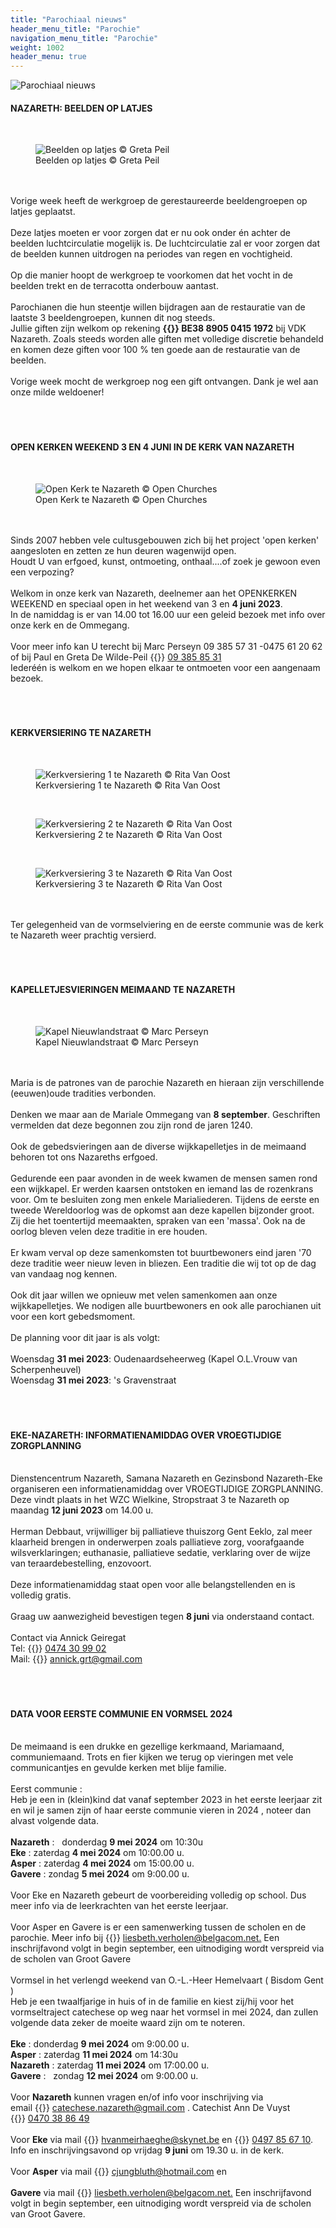 ```yaml
---
title: "Parochiaal nieuws"
header_menu_title: "Parochie"
navigation_menu_title: "Parochie"
weight: 1002
header_menu: true
---
```


![Parochiaal nieuws](images/nieuws-uit-de-parochie.jpg)




#### NAZARETH: BEELDEN OP LATJES
<br>
<figure><img src="images/pb-lat.jpg" alt=" Beelden op latjes © Greta Peil" style="max-height: 500px; max-width: 500px;" /><figcaption> Beelden op latjes © Greta Peil</figcaption></figure><br>
<br>
Vorige week heeft de werkgroep de gerestaureerde beeldengroepen op latjes geplaatst.<br>
<br>
Deze latjes moeten er voor zorgen dat er nu ook onder én achter de beelden luchtcirculatie mogelijk is. De luchtcirculatie zal er voor zorgen dat de beelden kunnen uitdrogen na periodes van regen en vochtigheid.<br>
<br>
Op die manier hoopt de werkgroep te voorkomen dat het vocht in de beelden trekt en de terracotta onderbouw aantast.<br>
<br>
Parochianen die hun steentje willen bijdragen aan de restauratie van de laatste 3 beeldengroepen, kunnen dit nog steeds.<br>
Jullie giften zijn welkom op rekening <b>{{<icon class="fa fa-piggy-bank">}}&nbsp;BE38 8905 0415 1972</b> bij VDK Nazareth. Zoals steeds worden alle giften met volledige discretie behandeld en komen deze giften voor 100 % ten goede aan de restauratie van de beelden.<br>
<br>
Vorige week mocht de werkgroep nog een gift ontvangen. Dank je wel aan onze milde weldoener!<br>
<br>
<br>
<br>





#### OPEN KERKEN WEEKEND 3 EN 4 JUNI IN DE KERK VAN NAZARETH
<br>
<figure><img src="images/pb-ok.jpg" alt=" Open Kerk te Nazareth © Open Churches" style="max-height: 500px; max-width: 500px;" /><figcaption> Open Kerk te Nazareth © Open Churches</figcaption></figure><br>
<br>
Sinds 2007 hebben vele cultusgebouwen zich bij het project 'open kerken' aangesloten en zetten ze hun deuren wagenwijd open.<br>
Houdt U van erfgoed, kunst, ontmoeting, onthaal....of zoek je gewoon even een verpozing?<br>
<br>
Welkom in onze kerk van Nazareth, deelnemer aan het OPENKERKEN WEEKEND en speciaal open in het weekend van 3 en <b>4 juni 2023</b>.<br>
In de namiddag is er van 14.00 tot 16.00 uur een geleid bezoek met info over onze kerk en de Ommegang.<br>
<br>
Voor meer info kan U terecht bij Marc Perseyn 09 385 57 31 -0475 61 20 62 of bij Paul en Greta De Wilde-Peil {{<icon class="fa fa-phone">}}&nbsp;<a href="tel:093858531">09 385 85 31</a><br>
Iederéén is welkom en we hopen elkaar te ontmoeten voor een aangenaam bezoek.<br>
<br>
<br>
<br>





#### KERKVERSIERING TE NAZARETH
<br>
<figure><img src="images/pb-v1.jpg" alt=" Kerkversiering 1 te Nazareth © Rita Van Oost" style="max-height: 500px; max-width: 500px;" /><figcaption> Kerkversiering 1 te Nazareth © Rita Van Oost</figcaption></figure><br>
<figure><img src="images/pb-v2.jpg" alt=" Kerkversiering 2 te Nazareth © Rita Van Oost" style="max-height: 500px; max-width: 500px;" /><figcaption> Kerkversiering 2 te Nazareth © Rita Van Oost</figcaption></figure><br>
<figure><img src="images/pb-v3.jpg" alt=" Kerkversiering 3 te Nazareth © Rita Van Oost" style="max-height: 500px; max-width: 500px;" /><figcaption> Kerkversiering 3 te Nazareth © Rita Van Oost</figcaption></figure><br>
<br>
Ter gelegenheid van de vormselviering en de eerste communie was de kerk te Nazareth weer prachtig versierd.<br>
<br>
<br>
<br>





#### KAPELLETJESVIERINGEN MEIMAAND TE NAZARETH
<br>
<figure><img src="images/pb-knl.jpg" alt=" Kapel Nieuwlandstraat © Marc Perseyn" style="max-height: 500px; max-width: 500px;" /><figcaption> Kapel Nieuwlandstraat © Marc Perseyn</figcaption></figure><br>
<br>
Maria is de patrones van de parochie Nazareth en hieraan zijn verschillende (eeuwen)oude tradities verbonden.<br>
<br>
Denken we maar aan de Mariale Ommegang van <b>8 september</b>. Geschriften vermelden dat deze begonnen zou zijn rond de jaren 1240.<br>
<br>
Ook de gebedsvieringen aan de diverse wijkkapelletjes in de meimaand behoren tot ons Nazareths erfgoed.<br>
<br>
Gedurende een paar avonden in de week kwamen de mensen samen rond een wijkkapel. Er werden kaarsen ontstoken en iemand las de rozenkrans voor. Om te besluiten zong men enkele Marialiederen. Tijdens de eerste en tweede Wereldoorlog was de opkomst aan deze kapellen bijzonder groot. Zij die het toentertijd meemaakten, spraken van een 'massa'. Ook na de oorlog bleven velen deze traditie in ere houden.<br>
<br>
Er kwam verval op deze samenkomsten tot buurtbewoners eind jaren '70 deze traditie weer nieuw leven in bliezen. Een traditie die wij tot op de dag van vandaag nog kennen.<br>
<br>
Ook dit jaar willen we opnieuw met velen samenkomen aan onze wijkkapelletjes. We nodigen alle buurtbewoners en ook alle parochianen uit voor een kort gebedsmoment.<br>
<br>
De planning voor dit jaar is als volgt:<br>
<br>
Woensdag <b>31 mei 2023</b>: Oudenaardseheerweg (Kapel O.L.Vrouw van Scherpenheuvel)<br>
Woensdag <b>31 mei 2023</b>: 's Gravenstraat<br>
<br>
<br>
<br>





#### EKE-NAZARETH: INFORMATIENAMIDDAG OVER VROEGTIJDIGE ZORGPLANNING
<br>
Dienstencentrum Nazareth, Samana Nazareth en Gezinsbond Nazareth-Eke organiseren een informatienamiddag over VROEGTIJDIGE ZORGPLANNING. Deze vindt plaats in het WZC Wielkine, Stropstraat 3 te Nazareth op maandag <b>12 juni 2023</b> om 14.00 u.<br>
<br>
Herman Debbaut, vrijwilliger bij palliatieve thuiszorg Gent Eeklo, zal meer klaarheid brengen in onderwerpen zoals palliatieve zorg, voorafgaande wilsverklaringen; euthanasie, palliatieve sedatie, verklaring over de wijze van teraardebestelling, enzovoort.<br>
<br>
Deze informatienamiddag staat open voor alle belangstellenden en is volledig gratis.<br>
<br>
Graag uw aanwezigheid bevestigen tegen <b>8 juni</b> via onderstaand contact.<br>
<br>
Contact via Annick Geiregat<br>
Tel: {{<icon class="fa fa-phone">}}&nbsp;<a href="tel:0474309902">0474 30 99 02</a><br>
Mail: {{<icon class="fa fa-envelope">}}&nbsp;<a href="annick.grt@gmail.com">annick.grt@gmail.com</a><br>
<br>
<br>
<br>





#### DATA VOOR EERSTE COMMUNIE EN VORMSEL 2024
<br>
De meimaand is een drukke en gezellige kerkmaand, Mariamaand, communiemaand. Trots en fier kijken we terug op vieringen met vele communicantjes en gevulde kerken met blije familie.<br>
<br>
Eerst communie :<br>
Heb je een in (klein)kind dat vanaf september 2023 in het eerste leerjaar zit en wil je samen zijn of haar eerste communie vieren in 2024 , noteer dan alvast volgende data.<br>
<br>
<b>Nazareth</b> :   donderdag <b>9 mei 2024</b> om 10:30u<br>
<b>Eke</b> : zaterdag <b>4 mei 2024</b> om 10:00.00 u.<br>
<b>Asper</b> : zaterdag <b>4 mei 2024</b> om 15:00.00 u.<br>
<b>Gavere</b> : zondag <b>5 mei 2024</b> om 9:00.00 u.<br>
<br>
Voor Eke en Nazareth gebeurt de voorbereiding volledig op school. Dus meer info via de leerkrachten van het eerste leerjaar.<br>
<br>
Voor Asper en Gavere is er een samenwerking tussen de scholen en de parochie. Meer info bij {{<icon class="fa fa-envelope">}}&nbsp;<a href="liesbeth.verholen@belgacom.net.">liesbeth.verholen@belgacom.net.</a> Een inschrijfavond volgt in begin september, een uitnodiging wordt verspreid via de scholen van Groot Gavere<br>
<br>
Vormsel in het verlengd weekend van O.-L.-Heer Hemelvaart ( Bisdom Gent )<br>
Heb je een twaalfjarige in huis of in de familie en kiest zij/hij voor het vormseltraject catechese op weg naar het vormsel in mei 2024, dan zullen volgende data zeker de moeite waard zijn om te noteren.<br>
<br>
<b>Eke</b> : donderdag <b>9 mei 2024</b> om 9:00.00 u.<br>
<b>Asper</b> : zaterdag <b>11 mei 2024</b> om 14:30u<br>
<b>Nazareth</b> : zaterdag <b>11 mei 2024</b> om 17:00.00 u.<br>
<b>Gavere</b> :   zondag <b>12 mei 2024</b> om 9:00.00 u.<br>
<br>
Voor <b>Nazareth</b> kunnen vragen en/of info voor inschrijving via email {{<icon class="fa fa-envelope">}}&nbsp;<a href="catechese.nazareth@gmail.com">catechese.nazareth@gmail.com</a> . Catechist Ann De Vuyst {{<icon class="fa fa-phone">}}&nbsp;<a href="tel:0470388649">0470 38 86 49</a><br>
<br>
Voor <b>Eke</b> via mail {{<icon class="fa fa-envelope">}}&nbsp;<a href="hvanmeirhaeghe@skynet.be">hvanmeirhaeghe@skynet.be</a> en {{<icon class="fa fa-phone">}}&nbsp;<a href="tel:0497856710">0497 85 67 10</a>.<br>
Info en inschrijvingsavond op vrijdag <b>9 juni</b> om 19.30 u. in de kerk.<br>
<br>
Voor <b>Asper</b> via mail {{<icon class="fa fa-envelope">}}&nbsp;<a href="cjungbluth@hotmail.com">cjungbluth@hotmail.com</a> en<br>
<br>
<b>Gavere</b> via mail {{<icon class="fa fa-envelope">}}&nbsp;<a href="liesbeth.verholen@belgacom.net.">liesbeth.verholen@belgacom.net.</a> Een inschrijfavond volgt in begin september, een uitnodiging wordt verspreid via de scholen van Groot Gavere.<br>
<br>
<br>
<br>


